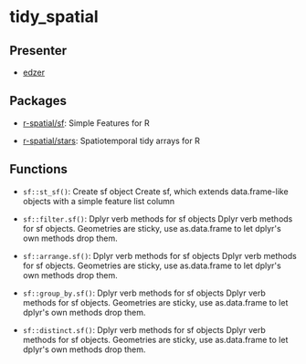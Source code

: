 tidy\_spatial
================

Presenter
---------

-   [edzer](https://github.com/)

Packages
--------

-   [r-spatial/sf](https://github.com/r-spatial/sf): Simple Features for R

-   [r-spatial/stars](https://github.com/r-spatial/stars): Spatiotemporal tidy arrays for R

Functions
---------

-   `sf::st_sf()`: Create sf object Create sf, which extends data.frame-like objects with a simple feature list column

-   `sf::filter.sf()`: Dplyr verb methods for sf objects Dplyr verb methods for sf objects. Geometries are sticky, use as.data.frame to let dplyr's own methods drop them.

-   `sf::arrange.sf()`: Dplyr verb methods for sf objects Dplyr verb methods for sf objects. Geometries are sticky, use as.data.frame to let dplyr's own methods drop them.

-   `sf::group_by.sf()`: Dplyr verb methods for sf objects Dplyr verb methods for sf objects. Geometries are sticky, use as.data.frame to let dplyr's own methods drop them.

-   `sf::distinct.sf()`: Dplyr verb methods for sf objects Dplyr verb methods for sf objects. Geometries are sticky, use as.data.frame to let dplyr's own methods drop them.
